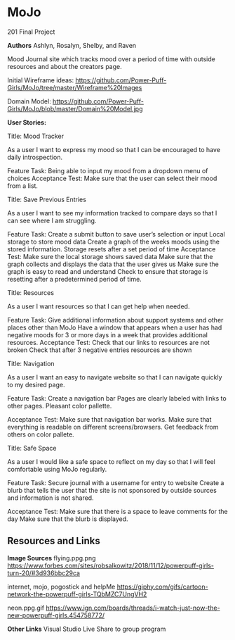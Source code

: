 # MoJo
201 Final Project


**Authors**
Ashlyn, Rosalyn, Shelby, and Raven

Mood Journal site which tracks mood over a period of time with outside resources and about the creators page.

Initial Wireframe ideas:
https://github.com/Power-Puff-Girls/MoJo/tree/master/Wireframe%20Images

Domain Model:
https://github.com/Power-Puff-Girls/MoJo/blob/master/Domain%20Model.jpg

**User Stories:**

Title: Mood Tracker

As a user I want to express my mood so that I can be encouraged to have daily introspection.

Feature Task: 
Being able to input my mood from a dropdown menu of choices
Acceptance Test:
Make sure that the user can select their mood from a list.


Title: Save Previous Entries

As a user I want to see my information tracked to compare days so that I can see where I am struggling.

Feature Task:
Create a submit button to save user’s selection or input
Local storage to store mood data
Create a graph of the weeks moods using the stored information.
Storage resets after a set period of time
Acceptance Test:
Make sure the local storage shows saved data
Make sure that the graph collects and displays the data that the user gives us
Make sure the graph is easy to read and understand
Check to ensure that storage is resetting after a predetermined period of time.


Title: Resources

As a user I want resources so that I can get help when needed.

Feature Task:
Give additional information about support systems and other places other than MoJo
Have a window that appears when a user has had negative moods for 3 or more days in a week that provides additional resources.
	Acceptance Test:
Check that our links to resources are not broken
Check that after 3 negative entries resources are shown


Title: Navigation

As a user I want an easy to navigate website so that I can navigate quickly to my desired page.
	
Feature Task:
Create a navigation bar
Pages are clearly labeled with links to other pages.
Pleasant color pallette.

Acceptance Test:
Make sure that navigation bar works.
Make sure that everything is readable on different screens/browsers.
Get feedback from others on color pallete.


Title: Safe Space

As a user I would like a safe space to reflect on my day so that I will feel comfortable using MoJo regularly. 

Feature Task:
Secure journal with a username for entry to website
Create a blurb that tells the user that the site is not sponsored by outside sources and information is not shared.

Acceptance Test:
Make sure that there is a space to leave comments for the day
Make sure that the blurb is displayed. 


## Resources and Links
**Image Sources**
flying.ppg.png https://www.forbes.com/sites/robsalkowitz/2018/11/12/powerpuff-girls-turn-20/#3d936bbc29ca

internet, mojo, pogostick and helpMe https://giphy.com/gifs/cartoon-network-the-powerpuff-girls-TQbMZC7UngVH2

neon.ppg.gif https://www.ign.com/boards/threads/i-watch-just-now-the-new-powerpuff-girls.454758772/

**Other Links**
Visual Studio Live Share to group program
